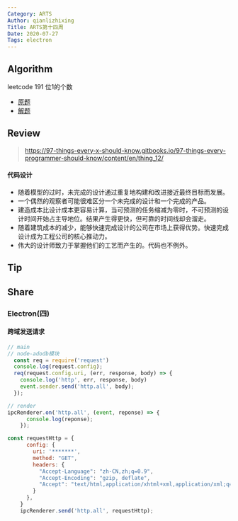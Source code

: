 ```yaml
---
Category: ARTS
Author: qianlizhixing
Title: ARTS第十四周
Date: 2020-07-27
Tags: electron
---
```


## Algorithm

leetcode 191 位1的个数

- [原题](https://leetcode-cn.com/problems/number-of-1-bits/)
- [解题](https://github.com/qianlizhixing12/leetcode/blob/master/c/191.c)

## Review

> https://97-things-every-x-should-know.gitbooks.io/97-things-every-programmer-should-know/content/en/thing_12/

#### 代码设计

- 随着模型的过时，未完成的设计通过重复地构建和改进接近最终目标而发展。
- 一个偶然的观察者可能很难区分一个未完成的设计和一个完成的产品。
- 建造成本比设计成本更容易计算，当可预测的任务缩减为零时，不可预测的设计时间开始占主导地位。结果产生得更快，但可靠的时间线却会溜走。
- 随着建筑成本的减少，能够快速完成设计的公司在市场上获得优势。快速完成设计成为工程公司的核心推动力。
- 伟大的设计师致力于掌握他们的工艺而产生的。代码也不例外。


## Tip


## Share

### Electron(四)

#### 跨域发送请求

```javascript
// main
// node-adodb模块
  const req = require('request')
  console.log(request.config);
  req(request.config.uri, (err, response, body) => {
    console.log('http', err, response, body)
    event.sender.send('http.all', body);
  });

// render
ipcRenderer.on('http.all', (event, reponse) => {
      console.log(reponse);
    });

const requestHttp = {
      config: {
        uri: '*******',
        method: "GET",
        headers: {
          "Accept-Language": "zh-CN,zh;q=0.9",
          "Accept-Encoding": "gzip, deflate",
          "Accept": "text/html,application/xhtml+xml,application/xml;q=0.9,image/webp,image/apng,*/*;q=0.8,application/signed-exchange;v=b3;q=0.9",
        }
      },
    }
    ipcRenderer.send('http.all', requestHttp);
```